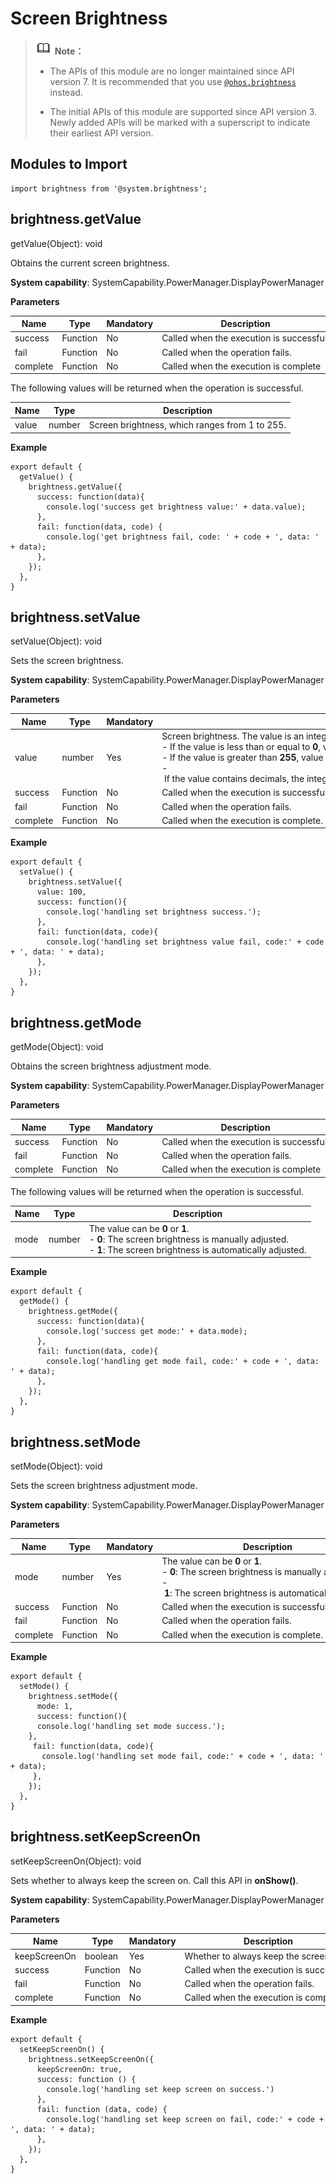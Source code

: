 # Screen Brightness

> ![icon-note.gif](public_sys-resources/icon-note.gif) **Note：**
> - The APIs of this module are no longer maintained since API version 7. It is recommended that you use [`@ohos.brightness`](js-apis-brightness.md) instead.
> 
> - The initial APIs of this module are supported since API version 3. Newly added APIs will be marked with a superscript to indicate their earliest API version.


## Modules to Import


```
import brightness from '@system.brightness';
```


## brightness.getValue

getValue(Object): void

Obtains the current screen brightness.

**System capability**: SystemCapability.PowerManager.DisplayPowerManager

**Parameters**

| Name | Type | Mandatory | Description |
| -------- | -------- | -------- | -------- |
| success | Function | No | Called&nbsp;when&nbsp;the&nbsp;execution&nbsp;is&nbsp;successful. |
| fail | Function | No | Called&nbsp;when&nbsp;the&nbsp;operation&nbsp;fails. |
| complete | Function | No | Called&nbsp;when&nbsp;the&nbsp;execution&nbsp;is&nbsp;complete |

The following values will be returned when the operation is successful.

| Name | Type | Description |
| -------- | -------- | -------- |
| value | number | Screen&nbsp;brightness,&nbsp;which&nbsp;ranges&nbsp;from&nbsp;1&nbsp;to&nbsp;255. |

**Example**

```
export default {    
  getValue() {        
    brightness.getValue({            
      success: function(data){                
        console.log('success get brightness value:' + data.value);            
      },            
      fail: function(data, code) {                
        console.log('get brightness fail, code: ' + code + ', data: ' + data);            
      },
    });    
  },
}
```


## brightness.setValue

setValue(Object): void

Sets the screen brightness.

**System capability**: SystemCapability.PowerManager.DisplayPowerManager

**Parameters**

| Name | Type | Mandatory | Description |
| -------- | -------- | -------- | -------- |
| value | number | Yes | Screen&nbsp;brightness.&nbsp;The&nbsp;value&nbsp;is&nbsp;an&nbsp;integer&nbsp;ranging&nbsp;from&nbsp;1&nbsp;to&nbsp;255.<br/>-&nbsp;If&nbsp;the&nbsp;value&nbsp;is&nbsp;less&nbsp;than&nbsp;or&nbsp;equal&nbsp;to&nbsp;**0**,&nbsp;value&nbsp;**1**&nbsp;will&nbsp;be&nbsp;used.<br/>-&nbsp;If&nbsp;the&nbsp;value&nbsp;is&nbsp;greater&nbsp;than&nbsp;**255**,&nbsp;value&nbsp;**255**&nbsp;will&nbsp;be&nbsp;used.<br/>-&nbsp;If&nbsp;the&nbsp;value&nbsp;contains&nbsp;decimals,&nbsp;the&nbsp;integral&nbsp;part&nbsp;of&nbsp;the&nbsp;value&nbsp;will&nbsp;be&nbsp;used.&nbsp;For&nbsp;example,&nbsp;if&nbsp;value&nbsp;**8.1**&nbsp;is&nbsp;set,&nbsp;value&nbsp;**8**&nbsp;will&nbsp;be&nbsp;used. |
| success | Function | No | Called&nbsp;when&nbsp;the&nbsp;execution&nbsp;is&nbsp;successful. |
| fail | Function | No | Called&nbsp;when&nbsp;the&nbsp;operation&nbsp;fails. |
| complete | Function | No | Called&nbsp;when&nbsp;the&nbsp;execution&nbsp;is&nbsp;complete. |

**Example**

```
export default {    
  setValue() {        
    brightness.setValue({            
      value: 100,            
      success: function(){                
        console.log('handling set brightness success.');            
      },            
      fail: function(data, code){                
        console.log('handling set brightness value fail, code:' + code + ', data: ' + data);            
      },        
    });    
  },
}
```


## brightness.getMode

getMode(Object): void

Obtains the screen brightness adjustment mode.

**System capability**: SystemCapability.PowerManager.DisplayPowerManager

**Parameters**

| Name | Type | Mandatory | Description |
| -------- | -------- | -------- | -------- |
| success | Function | No | Called&nbsp;when&nbsp;the&nbsp;execution&nbsp;is&nbsp;successful. |
| fail | Function | No | Called&nbsp;when&nbsp;the&nbsp;operation&nbsp;fails. |
| complete | Function | No | Called&nbsp;when&nbsp;the&nbsp;execution&nbsp;is&nbsp;complete |

The following values will be returned when the operation is successful.

| Name | Type | Description |
| -------- | -------- | -------- |
| mode | number | The&nbsp;value&nbsp;can&nbsp;be&nbsp;**0**&nbsp;or&nbsp;**1**.<br/>-&nbsp;**0**:&nbsp;The&nbsp;screen&nbsp;brightness&nbsp;is&nbsp;manually&nbsp;adjusted.<br/>-&nbsp;**1**:&nbsp;The&nbsp;screen&nbsp;brightness&nbsp;is&nbsp;automatically&nbsp;adjusted. |

**Example**

```
export default {    
  getMode() {        
    brightness.getMode({            
      success: function(data){                
        console.log('success get mode:' + data.mode);            
      },            
      fail: function(data, code){                
        console.log('handling get mode fail, code:' + code + ', data: ' + data);            
      },
    });    
  },
}
```


## brightness.setMode

setMode(Object): void

Sets the screen brightness adjustment mode.

**System capability**: SystemCapability.PowerManager.DisplayPowerManager

**Parameters**

| Name | Type | Mandatory | Description |
| -------- | -------- | -------- | -------- |
| mode | number | Yes | The&nbsp;value&nbsp;can&nbsp;be&nbsp;**0**&nbsp;or&nbsp;**1**.<br/>-&nbsp;**0**:&nbsp;The&nbsp;screen&nbsp;brightness&nbsp;is&nbsp;manually&nbsp;adjusted.<br/>-&nbsp;**1**:&nbsp;The&nbsp;screen&nbsp;brightness&nbsp;is&nbsp;automatically&nbsp;adjusted. |
| success | Function | No | Called&nbsp;when&nbsp;the&nbsp;execution&nbsp;is&nbsp;successful. |
| fail | Function | No | Called&nbsp;when&nbsp;the&nbsp;operation&nbsp;fails. |
| complete | Function | No | Called&nbsp;when&nbsp;the&nbsp;execution&nbsp;is&nbsp;complete. |

**Example**

```
export default {    
  setMode() {        
    brightness.setMode({            
      mode: 1,            
      success: function(){                
      console.log('handling set mode success.');            
    },            
     fail: function(data, code){                
       console.log('handling set mode fail, code:' + code + ', data: ' + data);            
     },
    });    
  },
}
```


## brightness.setKeepScreenOn

setKeepScreenOn(Object): void

Sets whether to always keep the screen on. Call this API in **onShow()**.

**System capability**: SystemCapability.PowerManager.DisplayPowerManager

**Parameters**

| Name | Type | Mandatory | Description |
| -------- | -------- | -------- | -------- |
| keepScreenOn | boolean | Yes | Whether&nbsp;to&nbsp;always&nbsp;keep&nbsp;the&nbsp;screen&nbsp;on |
| success | Function | No | Called&nbsp;when&nbsp;the&nbsp;execution&nbsp;is&nbsp;successful. |
| fail | Function | No | Called&nbsp;when&nbsp;the&nbsp;operation&nbsp;fails. |
| complete | Function | No | Called&nbsp;when&nbsp;the&nbsp;execution&nbsp;is&nbsp;complete. |

**Example**

```
export default {    
  setKeepScreenOn() {        
    brightness.setKeepScreenOn({            
      keepScreenOn: true,            
      success: function () {                
        console.log('handling set keep screen on success.')            
      },            
      fail: function (data, code) {                
        console.log('handling set keep screen on fail, code:' + code + ', data: ' + data);            
      },        
    });    
  },
}
```